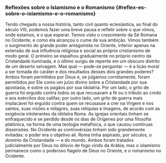 ### Reflexões sobre o Islamismo e o Romanismo {#reflex-es-sobre-o-islamismo-e-o-romanismo}

Tendo chegado a nossa história, tanto civil quanto eclesiástica, ao final do século VIII, podemos fazer uma breve pausa e refletir sobre o que vimos, onde estamos, e o que esperar. Temos visto o crescimento da Sé Romana no Ocidente, e como ela alcançou o cume de sua ambição. Vimos também o surgimento do grande poder antagonista no Oriente, inferior apenas na extensão de sua influência religiosa e social ao próprio cristianismo de modo geral. O primeiro se espalhou gradualmente no próprio centro da Cristandade iluminada, e o último surgiu de repente em um obscuro distrito de um deserto selvagem. Mas qual — pode-se perguntar — é a lição moral a ser tomada do caráter e dos resultados desses dois grandes poderes? Ambos foram permitidos por Deus e, se julgamos corretamente, foram permitidos por Ele como um juízo divino sobre a Cristandade por sua apostasia, e sobre os pagãos por sua idolatria. Por um lado, o grito de guerra foi erguido contra todos os que recusavam a fé ou o tributo ao credo e aos exércitos dos califas; por outro lado, um grito de guerra mais implacável foi erguido contra quem se recusasse a crer na Virgem e nos santos, suas visões e milagres, suas relíquias e imagens, de acordo com as exigência intolerantes da idólatra Roma. As igrejas orientais tinham se enfraquecido e se perdido desde os dias de Orígenes por uma filosofia platônica, na forma de uma teologia metafísica, o que causou contínuas dissensões. No Ocidente as controvérsias tinham sido grandemente evitadas: o poder era o objetivo ali. Roma tinha aspirado, por séculos, o domínio da Cristandade — e do mundo. Ambos foram tratados judicialmente por Deus no dilúvio de fogo vindo da Arábia; mas o islamismo permanece como o poderoso flagelo de Deus no Oriente, e o romanismo no Ocidente.
